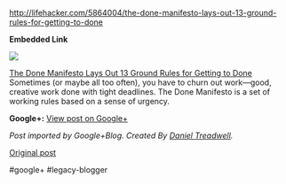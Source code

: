 <!--
date: '2011-12-06'
published: true
slug: 2011-12-httplifehackercom5864004the-done
time_to_read: 5
title: http://lifehacker.com/5864004/the-done-manifesto-lays-out-13-ground-rules-for-ge...
-->

<http://lifehacker.com/5864004/the-done-manifesto-lays-out-13-ground-rules-for-getting-to-done>

**Embedded Link**

  

![](http://images0-focus-opensocial.googleusercontent.com/gadgets/proxy?container=focus&gadget=a&resize_h=100&url=http%3A%2F%2Fcache.lifehacker.com%2Fassets%2Fimages%2F17%2F2011%2F11%2Ffb_75c4d0d46f1219ab9d2de8fc854e9aa0.jpg)

  
 [The Done Manifesto Lays Out 13 Ground Rules for Getting to Done](http://lifehacker.com/5864004/the-done-manifesto-lays-out-13-ground-rules-for-getting-to-done)  
 Sometimes (or maybe all too often), you have to churn out work—good, creative work done with tight deadlines. The Done Manifesto is a set of working rules based on a sense of urgency.

**Google+:** [View post on Google+](https://plus.google.com/103392016560023386646/posts/ehf37p5Q8wS)

  
  
*Post imported by Google+Blog. Created By [Daniel Treadwell](http://minimali.se/).*

[Original post](https://ysfk.blogspot.com/2011/12/httplifehackercom5864004the-done.html)

#google+ #legacy-blogger 